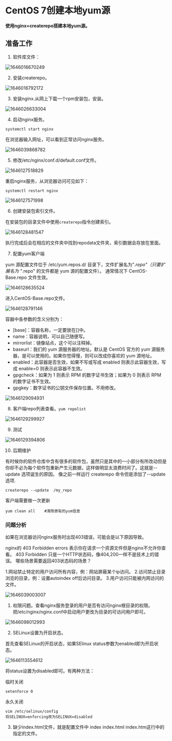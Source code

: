 # CentOS 7创建本地yum源

**使用nginx+createrepo搭建本地yum源。**

## 准备工作

1. 软件库文件：

![1646016670249](..\picture\1646016670249.png)

2. 安装createrepo。

![1646016792172](..\picture\1646016792172.png)

3. 安装nginx.从网上下载一个rpm安装包，安装。

![1646026633004](..\picture\1646026633004.png)

4. 启动nginx服务。

```
systemctl start nginx
```

在浏览器输入网址，可以看到正常访问nginx服务。

![1646039868782](..\picture\1646039868782.png)

5. 修改/etc/nginx/conf.d/default.conf文件。

![1646127518829](..\picture\1646127518829.png)

重启nginx服务，从浏览器访问可见如下：

```
systemctl restart nginx
```



![1646127571998](..\picture\1646127571998.png)

6. 创建安装包索引文件。

在安装包的目录文件中使用`createrepo`指令创建索引。

![1646128481547](..\picture\1646128481547.png)

执行完成后会在相应的文件夹中找到repodata文件夹，索引数据会存放在里面。

7. 配置yum客户端

  yum 源配置文件位于 /etc/yum.repos.d/ 目录下，文件扩展名为"*.repo"（只要扩展名为 "*.repo" 的文件都是 yum 源的配置文件）。  通常情况下 CentOS-Base.repo 文件生效。 

![1646128635524](..\picture\1646128635524.png)

进入CentOS-Base.repo文件。

![1646128791146](..\picture\1646128791146.png)

容器中各参数的含义分别为：

- [base]：容器名称，一定要放在[]中。
- name：容器说明，可以自己随便写。
- mirrorlist：镜像站点，这个可以注释掉。
- baseurl：我们的 yum 源服务器的地址。默认是 CentOS 官方的 yum 源服务器，是可以使用的。如果你觉得慢，则可以改成你喜欢的 yum 源地址。
- enabled：此容器是否生效，如果不写或写成 enabled 则表示此容器生效，写成 enable=0 则表示此容器不生效。
- gpgcheck：如果为 1 则表示 RPM 的数字证书生效；如果为 0 则表示 RPM 的数字证书不生效。
- gpgkey：数字证书的公钥文件保存位置。不用修改。

![1646129094931](..\picture\1646129094931.png)

8. 客户端repo列表查看。`yum repolist`

![1646129299927](..\picture\1646129299927.png)

9. 测试

![1646129394806](..\picture\1646129394806.png)

10. 后期维护

 有时候你的软件仓库中含有很多的软件包，虽然只是其中的一小部分有所改动但是你却不必为每个软件包重新产生元数据，这样做明显太浪费时间了。这就是--update 选项诞生的原因。
  像之前一样运行 createrepo 命令但是添加了--update 选项. 

```
createrepo --update  /my_repo
```

客户端需要做一次更新

```
yum clean all    #清除原有的yum信息
```



### 问题分析

如果在浏览器访问nginx服务时出现403错误，可能会是以下原因导致。

nginx的 403 Forbidden errors 表示你在请求一个资源文件但是nginx不允许你查看。
403 Forbidden 只是一个HTTP状态码，像404,200一样不是技术上的错误。
哪些场景需要返回403状态码的场景？

1.网站禁止特定的用户访问所有内容，例：网站屏蔽某个ip访问。
2.访问禁止目录浏览的目录，例：设置autoindex off后访问目录。
3.用户访问只能被内网访问的文件。

![1646039003007](..\picture\1646039003007.png)

1. 权限问题。查看nginx服务登录的用户是否有访问nginx根目录的权限。把/etc/nginx/nginx.conf中启动用户更改为目录的可访问用户即可。

![1646098012993](..\picture\1646098012993.png)

2. SELinux设置为开启状态。

首先查看SELinux的开启状态，如果SElinux status参数为enabled即为开启状态。

![1646113554612](..\picture\1646113554612.png)

将status设置为disabled即可。有两种方法：

临时关闭

```
setenforce 0
```

永久关闭

```
vim /etc/selinux/config
将SELINUX=enforcing改为SELINUX=disabled
```

3. 缺少index.html文件，就是配置文件中 index index.html index.htm这行中的指定的文件。 



